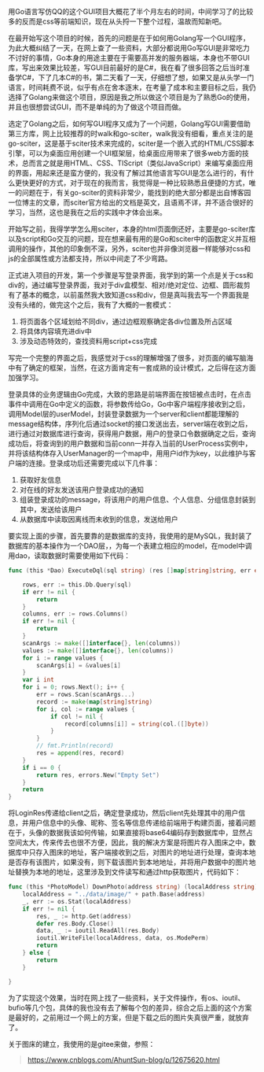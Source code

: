 用Go语言写仿QQ的这个GUI项目大概花了半个月左右的时间，中间学习了的比较多的反而是css等前端知识，现在从头捋一下整个过程，温故而知新吧。

在最开始写这个项目的时候，首先的问题是在于如何用Golang写一个GUI程序，为此大概纠结了一天，在网上查了一些资料，大部分都说用Go写GUI是非常吃力不讨好的事情，Go本身的用途主要在于需要高并发的服务器端，本身也不带GUI库，写出来效果比较差，写GUI目前最好的是C#，我在看了很多回答之后当时准备学C#，下了几本C#的书，第二天看了一天，仔细想了想，如果又是从头学一门语言，时间耗费不说，似乎有点在舍本逐末，在考量了成本和主要目标之后，我仍选择了Golang来做这个项目，原因是我之所以做这个项目是为了熟悉Go的使用，并且也很想尝试GUI，而不是单纯的为了做这个项目而做。

选定了Golang之后，如何写GUI程序又成为了一个问题，Golang写GUI需要借助第三方库，网上比较推荐的时walk和go-sciter，walk我没有细看，重点关注的是go-sciter，这是基于sciter技术来完成的，sciter是一个嵌入式的HTML/CSS脚本引擎，可以为桌面应用创建一个UI框架层，给桌面应用带来了很多web方面的技术，总而言之就是用HTML、CSS、TIScript（类似JavaScript）来编写桌面应用的界面，用起来还是蛮方便的，我没有了解过其他语言写GUI是怎么进行的，有什么更快更好的方式，对于现在的我而言，我觉得是一种比较熟悉且便捷的方式，唯一的问题在于，有关go-sciter的资料非常少，能找到的绝大部分都是出自博客园一位博主的文章，而sciter官方给出的文档是英文，且语焉不详，并不适合很好的学习，当然，这也是我在之后的实践中才体会出来。

开始写之前，我得学学怎么用sciter，本身的html页面倒还好，主要是go-sciter库以及script和Go交互的问题，现在想来最有用的是Go和sciter中的函数定义并互相调用的操作，其他的印象倒不深，另外，sciter也并非像浏览器一样能够对css和js的全部属性或方法都支持，所以中间走了不少弯路。

正式进入项目的开发，第一个步骤是写登录界面，我学到的第一个点是关于css和div的，通过编写登录界面，我对于div盒模型、相对/绝对定位、边框、圆形裁剪有了基本的概念，以前虽然我大致知道css和div，但是真叫我去写一个界面我是没有头绪的，做完这个之后，我有了大概的一套模式：

1. 将页面各个区域划给不同div，通过边框观察确定各div位置及所占区域
2. 将具体内容填充进div中
3. 涉及动态特效的，查找资料用script+css完成

写完一个完整的界面之后，我感觉对于css的理解增强了很多，对页面的编写脑海中有了确定的框架，当然，在这方面肯定有一套成熟的设计模式，之后得在这方面加强学习。

登录具体的业务逻辑由Go完成，大致的思路是前端界面在按钮被点击时，在点击事件中调用在Go中定义的函数，将参数传给Go，Go中客户端程序接收到之后，调用Model层的userModel，封装登录数据为一个server和client都能理解的message结构体，序列化后通过socket的接口发送出去，server端在收到之后，进行通过对数据库进行查询，获得用户数据，用户的登录口令数据确定之后，查询成功后，将查询到的用户数据和当前conn一并存入当前的UserProcess实例中，并将该结构体存入UserManager的一个map中，用用户id作为key，以此维护与客户端的连接。登录成功后还需要完成以下几件事：

1. 获取好友信息
2. 对在线的好友发送该用户登录成功的通知
3. 组装登录成功的message，将该用户的用户信息、个人信息、分组信息封装到其中，发送给该用户
4. 从数据库中读取因离线而未收到的信息，发送给用户

要实现上面的步骤，首先要靠的是数据库的支持，我使用的是MySQL，我封装了数据库的基本操作为一个DAO层，，为每一个表建立相应的model，在model中调用dao，读取数据时需要使用如下代码：

```go
func (this *Dao) ExecuteDql(sql string) (res []map[string]string, err error) {

	rows, err := this.Db.Query(sql)
	if err != nil {
		return
	}
	columns, err := rows.Columns()
	if err != nil {
		return
	}
	scanArgs := make([]interface{}, len(columns))
	values := make([]interface{}, len(columns))
	for i := range values {
		scanArgs[i] = &values[i]
	}
	var i int
	for i = 0; rows.Next(); i++ {
		err = rows.Scan(scanArgs...)
		record := make(map[string]string)
		for i, col := range values {
			if col != nil {
				record[columns[i]] = string(col.([]byte))
			}
		}
		// fmt.Println(record)
		res = append(res, record)
	}
	if i == 0 {
		return res, errors.New("Empty Set")
	}
	return
}
```



将LoginRes传递给client之后，确定登录成功，然后client先处理其中的用户信息，并用户信息中的头像、昵称、签名等信息传递给前端用于构建页面，接着问题在于，头像的数据我该如何传输，如果直接将base64编码存到数据库中，显然占空间太大，传来传去也很不方便，因此，我的解决方案是将图片存入图床之中，数据库中只存入图床的地址，客户端接收到之后，对图片的地址进行处理，查询本地是否存有该图片，如果没有，则下载该图片到本地地址，并将用户数据中的图片地址替换为本地的地址，这里涉及到文件读写和通过http获取图片，代码如下：

```go
func (this *PhotoModel) DownPhoto(address string) (localAddress string) {
	localAddress = "../data/image/" + path.Base(address)
	_, err := os.Stat(localAddress)
	if err != nil {
		res, _ := http.Get(address)
		defer res.Body.Close()
		data, _ := ioutil.ReadAll(res.Body)
		ioutil.WriteFile(localAddress, data, os.ModePerm)
		return
	} else {
		return
	}

}

```

为了实现这个效果，当时在网上找了一些资料，关于文件操作，有os、ioutil、bufio等几个包，具体的我也没有去了解每个包的差异，综合之后上面的这个方案是最好的，之前用过一个网上的方案，但是下载之后的图片失真很严重，就放弃了。

关于图床的建立，我使用的是gitee来做，参照：

> https://www.cnblogs.com/AhuntSun-blog/p/12675620.html







